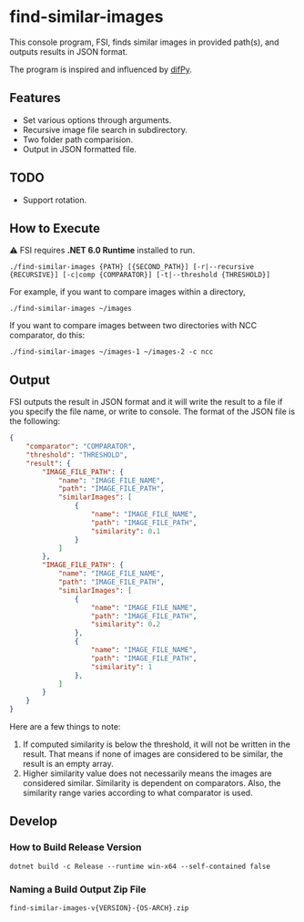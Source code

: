 # find-similar-images
This console program, FSI, finds similar images in provided path(s),
and outputs results in JSON format.

The program is inspired and influenced by [difPy][difPy].

## Features
- Set various options through arguments.
- Recursive image file search in subdirectory.
- Two folder path comparision.
- Output in JSON formatted file.

## TODO
- Support rotation.

## How to Execute
⚠️ FSI requires **.NET 6.0 Runtime** installed to run.

```shell
./find-similar-images {PATH} [{SECOND_PATH}] [-r|--recursive {RECURSIVE}] [-c|comp {COMPARATOR}] [-t|--threshold {THRESHOLD}]
```
For example, if you want to compare images within a directory,
```shell
./find-similar-images ~/images
```
If you want to compare images between two directories with NCC comparator, do this:
```shell
./find-similar-images ~/images-1 ~/images-2 -c ncc
```

## Output
FSI outputs the result in JSON format and it will write the result to a file if you specify the file name,
or write to console.
The format of the JSON file is the following:
```json
{
    "comparator": "COMPARATOR",
    "threshold": "THRESHOLD",
    "result": {
        "IMAGE_FILE_PATH": {
            "name": "IMAGE_FILE_NAME",
            "path": "IMAGE_FILE_PATH",
            "similarImages": [
                {
                    "name": "IMAGE_FILE_NAME",
                    "path": "IMAGE_FILE_PATH",
                    "similarity": 0.1
                }
            ]
        },
        "IMAGE_FILE_PATH": {
            "name": "IMAGE_FILE_NAME",
            "path": "IMAGE_FILE_PATH",
            "similarImages": [
                {
                    "name": "IMAGE_FILE_NAME",
                    "path": "IMAGE_FILE_PATH",
                    "similarity": 0.2
                },
                {
                    "name": "IMAGE_FILE_NAME",
                    "path": "IMAGE_FILE_PATH",
                    "similarity": 1
                },
            ]
        }
    }
}
```

Here are a few things to note:
1. If computed similarity is below the threshold, it will not be written in the result.
That means if none of images are considered to be similar, the result is an empty array.
2. Higher similarity value does not necessarily means the images are considered similar.
Similarity is dependent on comparators. Also, the similarity range varies according to what comparator is used.

## Develop
### How to Build Release Version
```shell
dotnet build -c Release --runtime win-x64 --self-contained false
```

### Naming a Build Output Zip File
```text
find-similar-images-v{VERSION}-{OS-ARCH}.zip
```


[difPy]: https://github.com/elisemercury/Duplicate-Image-Finder
